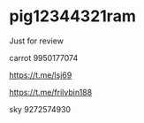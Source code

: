 # pig12344321ram
Just for review

carrot  9950177074

https://t.me/lsj69

https://t.me/frilvbin188


sky 9272574930
